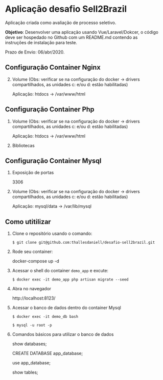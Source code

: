# Aplicação desafio Sell2Brazil

Aplicação criada como avaliação de processo seletivo.

__Objetivo__: Desenvolver uma aplicação usando Vue/Laravel/Dokcer, o código deve ser hospedado no Github com um README.md contendo as instruções de instalação para teste.

Prazo de Envio: 06/abr/2020.


Configuração Container Nginx
----------------------------
2. Volume (Obs: verificar se na configuração do docker -> drivers compartilhados, as unidades c: e/ou d: estão habilitadas)

	Aplicação: htdocs -> /var/www/html
	
	

Configuração Container Php
--------------------------
1. Volume (Obs: verificar se na configuração do docker -> drivers compartilhados, as unidades c: e/ou d: estão habilitadas)

	Aplicação: htdocs -> /var/www/html
	
2. Bibliotecas

Configuração Container Mysql
----------------------------
1. Exposição de portas

	3306

2. Volume (Obs: verificar se na configuração do docker -> drivers compartilhados, as unidades c: e/ou d: estão habilitadas)

	Aplicação: mysql/data -> /var/lib/mysql
	
Como utitilizar
---------------
1. Clone o repositório usando o comando:

   ```
   $ git clone git@github.com:thallesdaniell/desafio-sell2brazil.git
   ```

2. Rode seu container:

   docker-compose up -d

5. Acessar o shell do container `demo_app` e excute:
    
	`$ docker exec -it demo_app php artisan migrate --seed`


8. Abra no navegador

   http://localhost:8123/

9. Acessar o banco de dados dentro do container Mysql

    `$ docker exec -it demo_db bash`

	`$ mysql -u root -p`

10. Comandos básicos para utilizar o banco de dados

	show databases;

	CREATE DATABASE app_database;
	
	use app_database;
	
	show tables;
